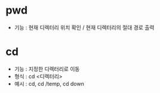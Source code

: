# pwd
- 기능 : 현재 디렉터리 위치 확인 / 현재 디렉터리의 절대 경로 출력

# cd 
- 기능 : 지정한 디렉터리로 이동
- 형식 : cd <디렉터리>
- 예시 : cd, cd /temp, cd down